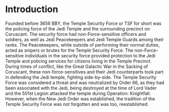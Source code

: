 # Introduction

Founded before 3656 BBY, the Temple Security Force or TSF for short was the policing force of the Jedi Temple and the surrounding precinct on Coruscant.
The security force had non-Force-sensitive officers and soldiers, as well as Jedi Peacekeepers and Jedi Temple Guards among their ranks.
The Peacekeepers, while outside of performing their normal duties, acted as snipers or brutes for the Temple Security Force.
The non-Force-sensitive individuals in the security force provided protection to the Jedi Temple and policing services for citizens living in the Temple Precinct.
During times of conflict, like the Great Galactic War in the Sacking of Coruscant, these non-force-sensitives and their Jedi counterparts took part in defending the Jedi temple, fighting side-by-side.
The Temple Security Force was considered a threat and was neutralized by Order 66, as they had been associated with the Jedi, being destroyed at the time of Lord Vader and the 501st Legion attacked the temple during Operation: Knightfall.
However, when the New Jedi Order was established, the tradition of the Temple Security Force was not forgotten and was too, reestablished.
